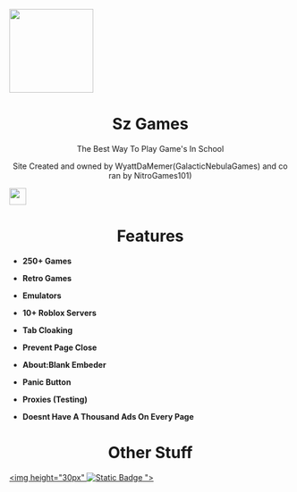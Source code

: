 <p align="center">

  <img src="![Compositegames](https://github.com/user-attachments/assets/4aa5a711-7921-42bc-bfff-8b197cbc1ba3)
" width="150px" height="150px">

</p>

<h1 align="center">Sz Games</h1>
<p align="center">The Best Way To Play Game's In School</p>
<p align="Center">Site Created and owned by WyattDaMemer(GalacticNebulaGames) and co ran by NitroGames101)</p>
<a href="hhttps://discord.gg/y3RaAxhaBt"><img height="30px"  src="https://img.shields.io/badge/Join%20The%20Discord!-brightgreen?style=for-the-badge&logo=discord&logoColor=white&labelColor=%233f4bd1&color=%235865F2"></a>




<h1 align="center">Features</h1>

- **250+ Games**
- **Retro Games**
- **Emulators**
- **10+ Roblox Servers**

- **Tab Cloaking**
- **Prevent Page Close**
- **About:Blank Embeder**
- **Panic Button**
- **Proxies (Testing)**

- **Doesnt Have A Thousand Ads On Every Page**

<h1 align="center">Other Stuff</h1>

<a href="https://www.youtube.com/@WyattDaMemer"><img height="30px" <img alt="Static Badge" src="https://img.shields.io/badge/Subscribe%2C%20WyattDaMemer%2C%20white">
"></a>








